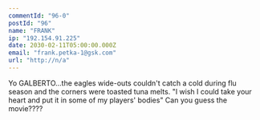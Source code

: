 ```yaml
---
commentId: "96-0"
postId: "96"
name: "FRANK"
ip: "192.154.91.225"
date: 2030-02-11T05:00:00.000Z
email: "frank.petka-1@gsk.com"
url: "http://n/a"
---
```

<p>Yo GALBERTO...the eagles wide-outs couldn't catch a cold during flu season and the corners were toasted tuna melts. "I wish I could take your heart and put it in some of my players' bodies" Can you guess the movie????</p>